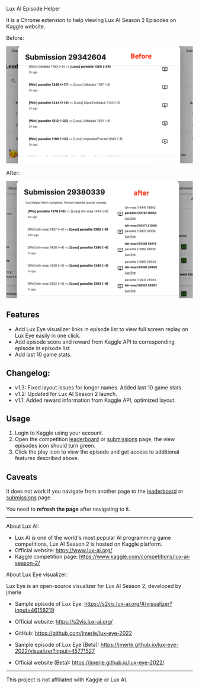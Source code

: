Lux AI Episode Helper

It is a Chrome extension to help viewing Lux AI Season 2 Episodes on Kaggle website.

Before:

<p float="left">
  <img src="https://github.com/paradite/kaggle-lux-episode-helper/blob/main/screenshots/2before_annotated.png?raw=true" alt="Before" width="600"/>
</p>

After:

<p float="left">
  <img src="https://github.com/paradite/kaggle-lux-episode-helper/blob/main/screenshots/2after_annotated.png?raw=true" alt="After" width="600"/>
</p>

## Features

- Add Lux Eye visualizer links in episode list to view full screen replay on Lux Eye easily in one click.
- Add episode score and reward from Kaggle API to corresponding episode in episode list.
- Add last 10 game stats.

## Changelog:

- v1.3: Fixed layout issues for longer names. Added last 10 game stats.
- v1.2: Updated for Lux AI Season 2 launch.
- v1.1: Added reward information from Kaggle API, optimized layout.

## Usage

1. Login to Kaggle using your account.
2. Open the competition [leaderboard](https://www.kaggle.com/competitions/lux-ai-season-2/leaderboard) or [submissions](https://www.kaggle.com/competitions/lux-ai-season-2/submissions) page, the view episodes icon should turn green.
3. Click the play icon to view the episode and get access to additional features described above.

## Caveats

It does not work if you navigate from another page to the [leaderboard](https://www.kaggle.com/competitions/lux-ai-season-2/leaderboard) or [submissions](https://www.kaggle.com/competitions/lux-ai-season-2/submissions) page.

You need to **refresh the page** after navigating to it.

---

About Lux AI:

- Lux AI is one of the world's most popular AI programming game competitions, Lux AI Season 2 is hosted on Kaggle platform.
- Official website: https://www.lux-ai.org/
- Kaggle competition page: https://www.kaggle.com/competitions/lux-ai-season-2/

About Lux Eye visualizer:

Lux Eye is an open-source visualizer for Lux AI Season 2, developed by jmerle

- Sample episode of Lux Eye: https://s2vis.lux-ai.org/#/visualizer?input=46158219
- Official website: https://s2vis.lux-ai.org/
- GitHub: https://github.com/jmerle/lux-eye-2022

- Sample episode of Lux Eye (Beta): https://jmerle.github.io/lux-eye-2022/visualizer?input=45771527
- Official website (Beta): https://jmerle.github.io/lux-eye-2022/

---

This project is not affiliated with Kaggle or Lux AI.
